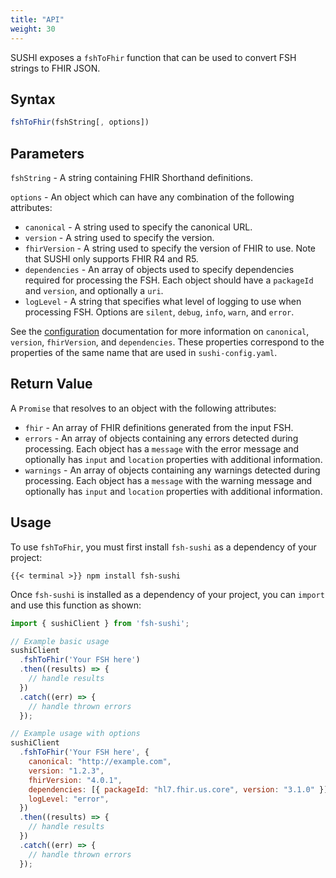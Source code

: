 ```yaml
---
title: "API"
weight: 30
---
```


SUSHI exposes a `fshToFhir` function that can be used to convert FSH strings to FHIR JSON.

## Syntax
```javascript
fshToFhir(fshString[, options])
```

## Parameters
`fshString` - A string containing FHIR Shorthand definitions.

`options` - An object which can have any combination of the following attributes:
* `canonical` - A string used to specify the canonical URL.
* `version` - A string used to specify the version.
* `fhirVersion` - A string used to specify the version of FHIR to use. Note that SUSHI only supports FHIR R4 and R5.
* `dependencies` - An array of objects used to specify dependencies required for processing the FSH. Each object should have a `packageId` and `version`, and optionally a `uri`.
* `logLevel` - A string that specifies what level of logging to use when processing FSH. Options are `silent`, `debug`, `info`, `warn`, and `error`.


See the [configuration](/docs/sushi/configuration/#full-configuration) documentation for more information on `canonical`, `version`, `fhirVersion`, and `dependencies`. These properties correspond to the properties of the same name that are used in `sushi-config.yaml`.

## Return Value
A `Promise` that resolves to an object with the following attributes:

* `fhir` - An array of FHIR definitions generated from the input FSH.
* `errors` - An array of objects containing any errors detected during processing. Each object has a `message` with the error message and optionally has `input` and `location` properties with additional information.
* `warnings` - An array of objects containing any warnings detected during processing. Each object has a `message` with the warning message and optionally has `input` and `location` properties with additional information.

## Usage
To use `fshToFhir`, you must first install `fsh-sushi` as a dependency of your project:
```shell
{{< terminal >}} npm install fsh-sushi
```
Once `fsh-sushi` is installed as a dependency of your project, you can `import` and use this function as shown:

```javascript
import { sushiClient } from 'fsh-sushi';

// Example basic usage
sushiClient
  .fshToFhir('Your FSH here')
  .then((results) => {
    // handle results
  })
  .catch((err) => {
    // handle thrown errors
  });

// Example usage with options
sushiClient
  .fshToFhir('Your FSH here', {
    canonical: "http://example.com",
    version: "1.2.3",
    fhirVersion: "4.0.1",
    dependencies: [{ packageId: "hl7.fhir.us.core", version: "3.1.0" }],
    logLevel: "error",
  })
  .then((results) => {
    // handle results
  })
  .catch((err) => {
    // handle thrown errors
  });
```

